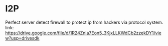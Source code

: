 # I2P
Perfect server detect firewall to protect ip from hackers via protocol system.
link:
https://drive.google.com/file/d/1R24Znia7Eon5_3KjxLLKWdCb2zzekDY1/view?usp=drivesdk
